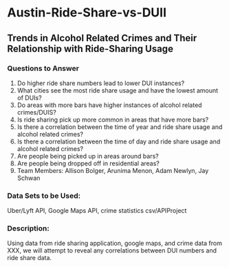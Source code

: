 # Austin-Ride-Share-vs-DUII
## Trends in Alcohol Related Crimes and Their Relationship with Ride-Sharing Usage

### Questions to Answer

1. Do higher ride share numbers lead to lower DUI instances?
2. What cities see the most ride share usage and have the lowest amount of DUIs?
3. Do areas with more bars have higher instances of alcohol related crimes/DUIS?
4. Is ride sharing pick up more common in areas that have more bars?
5. Is there a correlation between the time of year and ride share usage and alcohol related crimes?
6. Is there a correlation between the time of day and ride share usage and alcohol related crimes?
7. Are people being picked up in areas around bars?
8. Are people being dropped off in residential areas?
9. Team Members: Allison Bolger, Arunima Menon, Adam Newlyn, Jay Schwan

### Data Sets to be Used:
Uber/Lyft API, Google Maps API, crime statistics csv/APIProject

### Description:
Using data from ride sharing application, google maps, and crime data from XXX, we will attempt to reveal any correlations between DUI numbers and ride share data.
